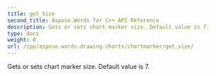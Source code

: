 ```yaml
---
title: get_Size
second_title: Aspose.Words for C++ API Reference
description: Gets or sets chart marker size. Default value is 7. 
type: docs
weight: 0
url: /cpp/aspose.words.drawing.charts/chartmarker/get_size/
---
```


Gets or sets chart marker size. Default value is 7. 

